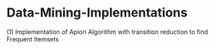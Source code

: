 # Data-Mining-Implementations

(1) Implementation of Apiori Algorithm with transition reduction to find Frequent Itemsets
